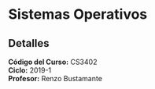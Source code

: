 # Sistemas Operativos

## Detalles

**Código del Curso:** CS3402\
**Ciclo:** 2019-1\
**Profesor:** Renzo Bustamante
